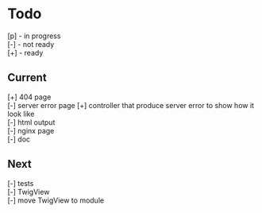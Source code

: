 # Todo

[p] - in progress  
[-] - not ready  
[+] - ready  

## Current

[+] 404 page  
[-] server error page
    [+] controller that produce server error to show how it look like  
    [-] html output  
    [-] nginx page  
    [-] doc  

## Next

[-] tests  
    [-] TwigView  
[-] move TwigView to module  
